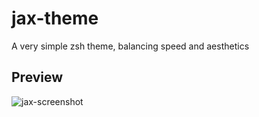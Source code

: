 # jax-theme
A very simple zsh theme, balancing speed and aesthetics

## Preview
![jax-screenshot](https://github.com/user-attachments/assets/d5603309-b69a-423d-9dea-02526b8bf99d)
